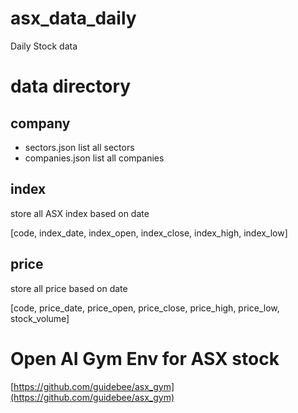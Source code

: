 # asx_data_daily
Daily Stock data

# data directory

## company
  - sectors.json list all sectors
  - companies.json list all companies
  
## index
  store all ASX index based on date
  
  [code, index_date, index_open, index_close, index_high, index_low]
  

  
## price
  store all price based on date
  
  [code, price_date, price_open, price_close, price_high, price_low, stock_volume]
  
# Open AI Gym Env for ASX stock
  [https://github.com/guidebee/asx_gym](https://github.com/guidebee/asx_gym)
  